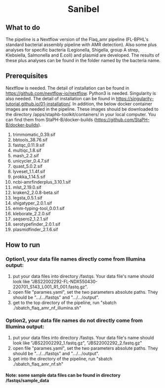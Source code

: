 <h1 align="center">Sanibel</h1>

## What to do
The pipeline is a Nextflow version of the Flaq_amr pipeline (FL-BPHL's standard bacterial assembly pipeline with AMR detection). Also some plus analyses for specific bacteria (Legionella, Shigella, group A strep, Klebsiella, Salmonella and E.coli) and plasmid are developed. The results of these plus analyses can be found in the folder named by the bacteria name.  

## Prerequisites
Nextflow is needed. The detail of installation can be found in https://github.com/nextflow-io/nextflow.
Python3 is needed.
Singularity is also needed. The detail of installation can be found in https://singularity-tutorial.github.io/01-installation/.
In addition, the below docker container images are needed in the pipeline. These images should be downloaded to the directory /apps/staphb-toolkit/containers/ in your local computer. You can find them from StaPH-B/docker-builds (https://github.com/StaPH-B/docker-builds).
1. trimmomatic_0.39.sif
2. bbtools_38.76.sif
3. fastqc_0.11.9.sif
4. multiqc_1.8.sif
5. mash_2.2.sif
6. unicycler_0.4.7.sif
7. quast_5.0.2.sif
8. lyveset_1.1.4f.sif
9. prokka_1.14.5.sif
10. ncbi-amrfinderplus_3.10.1.sif
11. mlst_2.19.0.sif
12. kraken2_2.0.8-beta.sif
13. legsta_0.5.1.sif
14. shigatyper_2.0.1.sif
15. emm-typing-tool_0.0.1.sif
16. kleborate_2.2.0.sif
17. seqsero2_1.2.1.sif
18. serotypefinder_2.0.1.sif
19. plasmidfinder_2.1.6.sif
## How to run

### Option1, your data file names directly come from Illumina output: 
1. put your data files into directory /fastqs. Your data file's name should look like "JBS22002292-FL-NDX550430-220701_S143_L001_R1_001.fastq.gz". 
2. open file "parames.yaml", set the two parameters absolute paths. They should be ".../.../fastqs" and ".../.../output". 
3. get to the top directory of the pipeline, run "sbatch ./sbatch_flaq_amr_nf_illumina.sh"

### Option2, your data file names do not directly come from Illumina output: 
1. put your data files into directory /fastqs. Your data file's name should look like "JBS22002292_1.fastq.gz", "JBS22002292_2.fastq.gz" 
2. open file "parames.yaml", set the two parameters absolute paths. They should be ".../.../fastqs" and ".../.../output". 
3. get into the directory of the pipeline, run "sbatch ./sbatch_flaq_amr_nf.sh"

#### Note: some sample data files can be found in directory /fastqs/sample_data
